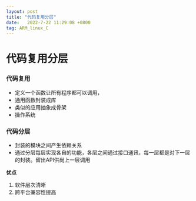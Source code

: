 ```yaml
---
layout: post
title: "代码复用分层"
date:   2022-7-22 11:29:08 +0800
tag: ARM_linux_C
---
```


# 代码复用分层

### 代码复用

+ 定义一个函数让所有程序都可以调用， 
+ 通用函数封装成库
+ 类似的应用抽象成骨架
+ 操作系统



### 代码分层

+ 封装的模块之间产生依赖关系
+ 通过分层每层实现各自的功能，各层之间通过接口通讯，每一层都是对下一层的封装。留出API供尚上一层调用

**优点**

1. 软件层次清晰
2. 跨平台兼容性提高













